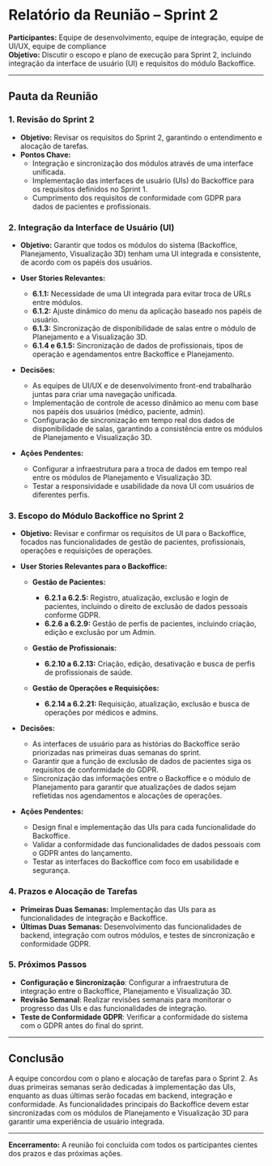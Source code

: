 ﻿# Relatório da Reunião – Sprint 2


**Participantes:** Equipe de desenvolvimento, equipe de integração, equipe de UI/UX, equipe de compliance  
**Objetivo:** Discutir o escopo e plano de execução para Sprint 2, incluindo integração da interface de usuário (UI) e requisitos do módulo Backoffice.

---

## Pauta da Reunião

### 1. Revisão do Sprint 2
- **Objetivo:** Revisar os requisitos do Sprint 2, garantindo o entendimento e alocação de tarefas.
- **Pontos Chave:**
    - Integração e sincronização dos módulos através de uma interface unificada.
    - Implementação das interfaces de usuário (UIs) do Backoffice para os requisitos definidos no Sprint 1.
    - Cumprimento dos requisitos de conformidade com GDPR para dados de pacientes e profissionais.

### 2. Integração da Interface de Usuário (UI)
- **Objetivo:** Garantir que todos os módulos do sistema (Backoffice, Planejamento, Visualização 3D) tenham uma UI integrada e consistente, de acordo com os papéis dos usuários.

- **User Stories Relevantes:**
    - **6.1.1:** Necessidade de uma UI integrada para evitar troca de URLs entre módulos.
    - **6.1.2:** Ajuste dinâmico do menu da aplicação baseado nos papéis de usuário.
    - **6.1.3:** Sincronização de disponibilidade de salas entre o módulo de Planejamento e a Visualização 3D.
    - **6.1.4 e 6.1.5:** Sincronização de dados de profissionais, tipos de operação e agendamentos entre Backoffice e Planejamento.

- **Decisões:**
    - As equipes de UI/UX e de desenvolvimento front-end trabalharão juntas para criar uma navegação unificada.
    - Implementação de controle de acesso dinâmico ao menu com base nos papéis dos usuários (médico, paciente, admin).
    - Configuração de sincronização em tempo real dos dados de disponibilidade de salas, garantindo a consistência entre os módulos de Planejamento e Visualização 3D.

- **Ações Pendentes:**
    - Configurar a infraestrutura para a troca de dados em tempo real entre os módulos de Planejamento e Visualização 3D.
    - Testar a responsividade e usabilidade da nova UI com usuários de diferentes perfis.

### 3. Escopo do Módulo Backoffice no Sprint 2
- **Objetivo:** Revisar e confirmar os requisitos de UI para o Backoffice, focados nas funcionalidades de gestão de pacientes, profissionais, operações e requisições de operações.

- **User Stories Relevantes para o Backoffice:**
    - **Gestão de Pacientes:**
        - **6.2.1 a 6.2.5:** Registro, atualização, exclusão e login de pacientes, incluindo o direito de exclusão de dados pessoais conforme GDPR.
        - **6.2.6 a 6.2.9:** Gestão de perfis de pacientes, incluindo criação, edição e exclusão por um Admin.

    - **Gestão de Profissionais:**
        - **6.2.10 a 6.2.13:** Criação, edição, desativação e busca de perfis de profissionais de saúde.

    - **Gestão de Operações e Requisições:**
        - **6.2.14 a 6.2.21:** Requisição, atualização, exclusão e busca de operações por médicos e admins.

- **Decisões:**
    - As interfaces de usuário para as histórias do Backoffice serão priorizadas nas primeiras duas semanas do sprint.
    - Garantir que a função de exclusão de dados de pacientes siga os requisitos de conformidade do GDPR.
    - Sincronização das informações entre o Backoffice e o módulo de Planejamento para garantir que atualizações de dados sejam refletidas nos agendamentos e alocações de operações.

- **Ações Pendentes:**
    - Design final e implementação das UIs para cada funcionalidade do Backoffice.
    - Validar a conformidade das funcionalidades de dados pessoais com o GDPR antes do lançamento.
    - Testar as interfaces do Backoffice com foco em usabilidade e segurança.

### 4. Prazos e Alocação de Tarefas

- **Primeiras Duas Semanas:** Implementação das UIs para as funcionalidades de integração e Backoffice.
- **Últimas Duas Semanas:** Desenvolvimento das funcionalidades de backend, integração com outros módulos, e testes de sincronização e conformidade GDPR.

### 5. Próximos Passos
- **Configuração e Sincronização**: Configurar a infraestrutura de integração entre o Backoffice, Planejamento e Visualização 3D.
- **Revisão Semanal**: Realizar revisões semanais para monitorar o progresso das UIs e das funcionalidades de integração.
- **Teste de Conformidade GDPR**: Verificar a conformidade do sistema com o GDPR antes do final do sprint.

---

## Conclusão

A equipe concordou com o plano e alocação de tarefas para o Sprint 2. As duas primeiras semanas serão dedicadas à implementação das UIs, enquanto as duas últimas serão focadas em backend, integração e conformidade. As funcionalidades principais do Backoffice devem estar sincronizadas com os módulos de Planejamento e Visualização 3D para garantir uma experiência de usuário integrada.

---

**Encerramento:** A reunião foi concluída com todos os participantes cientes dos prazos e das próximas ações.
